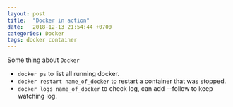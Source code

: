 ```yaml
---
layout: post
title:  "Docker in action"
date:   2018-12-13 21:54:44 +0700
categories: Docker
tags: docker container
---
```

Some thing about `Docker`

+ `docker ps` to list all running docker.
+ `docker restart name_of_docker` to restart a container that was stopped.
+ `docker logs name_of_docker` to check log, can add --follow to keep watching log.